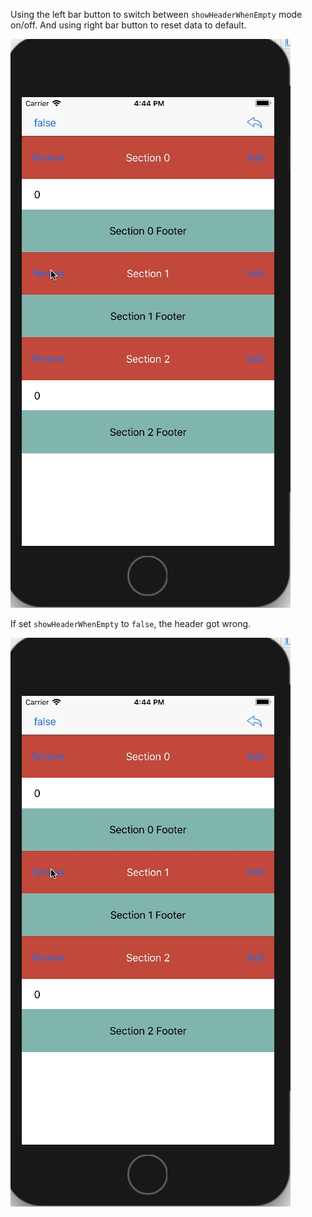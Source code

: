 Using the left bar button to switch between `showHeaderWhenEmpty` mode on/off.
And using right bar button to reset data to default.

![demo](./demo.gif)

If set `showHeaderWhenEmpty` to `false`, the header got wrong. 

![bug](./bug.gif)